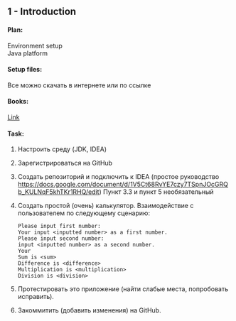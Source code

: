 ## 1 - Introduction

#### Plan: 
Environment setup  
Java platform

#### Setup files:
Все можно скачать в интернете или по ссылке 

#### Books:
[Link](https://drive.google.com/folderview?id=0B0LifEnsrQMkfk1GMDN1TjJZWVBWYUJnaDR3a3pmRk1nbEttczFNam56TEp1Y1V5OVhTWVk&usp=sharing)


#### Task:
1. Настроить среду (JDK, IDEA)  
1. Зарегистрироваться на GitHub   
1. Создать репозиторий и подключить к IDEA
(простое руководство  https://docs.google.com/document/d/1V5Ct68RvYE7czy7TSpnJOcGRQb_KULNqF5khTKr1RHQ/edit) Пункт 3.3 и пункт 5 необязательный

1. Создать простой (очень) калькулятор. Взаимодействие с пользователем по следующему сценарию:
	```
	Please input first number: 
	Your input <inputted number> as a first number.
	Please input second number: 
	input <inputted number> as a second number.
	Your 
	Sum is <sum> 
	Difference is <difference>
	Multiplication is <multiplication>
	Division is <division>
	```
1. Протестировать это приложение (найти слабые места, попробовать исправить).
1. Закоммитить (добавить изменения) на GitHub.


